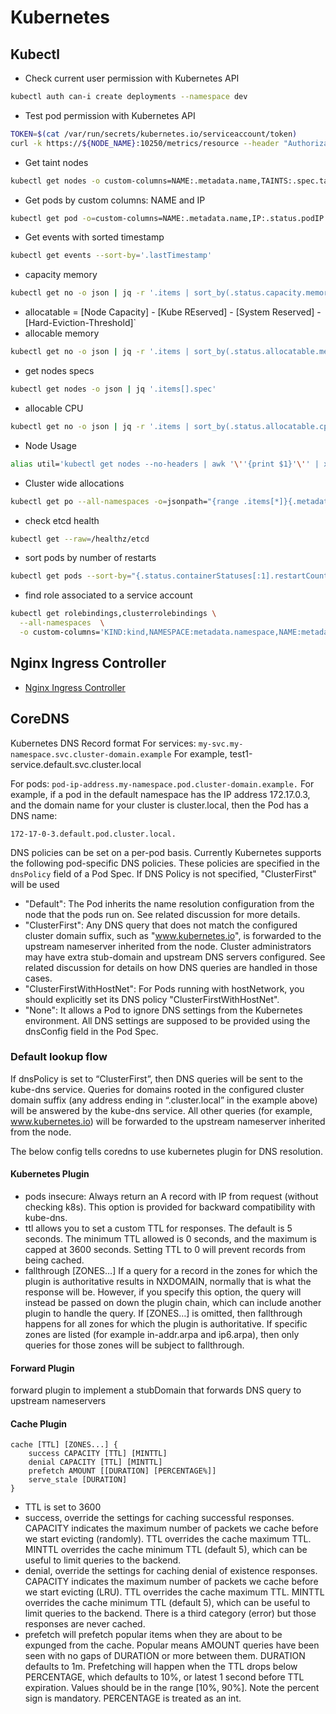 # Kubernetes

## Kubectl

- Check current user permission with Kubernetes API

```sh
kubectl auth can-i create deployments --namespace dev
```

- Test pod permission with Kubernetes API

```sh
TOKEN=$(cat /var/run/secrets/kubernetes.io/serviceaccount/token)
curl -k https://${NODE_NAME}:10250/metrics/resource --header "Authorization: Bearer $TOKEN"
```

- Get taint nodes

```sh
kubectl get nodes -o custom-columns=NAME:.metadata.name,TAINTS:.spec.taints --no-headers
```

- Get pods by custom columns: NAME and IP

```sh
kubectl get pod -o=custom-columns=NAME:.metadata.name,IP:.status.podIP
```

- Get events with sorted timestamp

```sh
kubectl get events --sort-by='.lastTimestamp'
```

- capacity memory

```sh
kubectl get no -o json | jq -r '.items | sort_by(.status.capacity.memory)[]|[.metadata.name,.status.capacity.memory]'
```

- allocatable = [Node Capacity] - [Kube REserved] - [System Reserved] - [Hard-Eviction-Threshold]`
- allocable memory

```sh
kubectl get no -o json | jq -r '.items | sort_by(.status.allocatable.memory)[]|[.metadata.name,.status.allocatable.memory]'
```

- get nodes specs

```sh
kubectl get nodes -o json | jq '.items[].spec'
```

- allocable CPU

```sh
kubectl get no -o json | jq -r '.items | sort_by(.status.allocatable.cpu)[]|[.metadata.name,.status.allocatable.cpu]'
```

- Node Usage

```sh
alias util='kubectl get nodes --no-headers | awk '\''{print $1}'\'' | xargs -I {} sh -c '\''echo {} ; kubectl describe node {} | grep Allocated -A 5 | grep -ve Event -ve Allocated -ve percent -ve -- ; echo '\'''
```

- Cluster wide allocations

```sh
kubectl get po --all-namespaces -o=jsonpath="{range .items[*]}{.metadata.namespace}:{.metadata.name}{'\n'}{range .spec.containers[*]}  {.name}:{.resources.requests.cpu}{'\n'}{end}{'\n'}{end}"
```

- check etcd health

```sh
kubectl get --raw=/healthz/etcd
```

- sort pods by number of restarts

```sh
kubectl get pods --sort-by="{.status.containerStatuses[:1].restartCount}"
```

- find role associated to a service account

```sh
kubectl get rolebindings,clusterrolebindings \
  --all-namespaces  \
  -o custom-columns='KIND:kind,NAMESPACE:metadata.namespace,NAME:metadata.name,SERVICE_ACCOUNTS:subjects[?(@.kind=="ServiceAccount")].name' | grep "<SERVICE_ACCOUNT_NAME>"
```

## Nginx Ingress Controller

- [Nginx Ingress Controller](https://kubernetes.github.io/ingress-nginx/troubleshooting/)


## CoreDNS

Kubernetes DNS Record format
For services: `my-svc.my-namespace.svc.cluster-domain.example`
For example, test1-service.default.svc.cluster.local

For pods: `pod-ip-address.my-namespace.pod.cluster-domain.example.`
For example, if a pod in the default namespace has the IP address 172.17.0.3, and the domain name for your cluster is cluster.local, then the Pod has a DNS name:

`172-17-0-3.default.pod.cluster.local.`

DNS policies can be set on a per-pod basis. Currently Kubernetes supports the following pod-specific DNS policies. These policies are specified in the `dnsPolicy` field of a Pod Spec. If DNS Policy is not specified, "ClusterFirst" will be used

- "Default": The Pod inherits the name resolution configuration from the node that the pods run on. See related discussion for more details.
- "ClusterFirst": Any DNS query that does not match the configured cluster domain suffix, such as "www.kubernetes.io", is forwarded to the upstream nameserver inherited from the node. Cluster administrators may have extra stub-domain and upstream DNS servers configured. See related discussion for details on how DNS queries are handled in those cases.
- "ClusterFirstWithHostNet": For Pods running with hostNetwork, you should explicitly set its DNS policy "ClusterFirstWithHostNet".
- "None": It allows a Pod to ignore DNS settings from the Kubernetes environment. All DNS settings are supposed to be provided using the dnsConfig field in the Pod Spec.

### Default lookup flow

If dnsPolicy is set to “ClusterFirst”, then DNS queries will be sent to the kube-dns service. Queries for domains rooted in the configured cluster domain suffix (any address ending in “.cluster.local” in the example above) will be answered by the kube-dns service. All other queries (for example, www.kubernetes.io) will be forwarded to the upstream nameserver inherited from the node.

The below config tells coredns to use kubernetes plugin for DNS resolution.

#### Kubernetes Plugin

- pods insecure: Always return an A record with IP from request (without checking k8s). This option is provided for backward compatibility with kube-dns.
- ttl allows you to set a custom TTL for responses. The default is 5 seconds. The minimum TTL allowed is 0 seconds, and the maximum is capped at 3600 seconds. Setting TTL to 0 will prevent records from being cached.
- fallthrough [ZONES…] If a query for a record in the zones for which the plugin is authoritative results in NXDOMAIN, normally that is what the response will be. However, if you specify this option, the query will instead be passed on down the plugin chain, which can include another plugin to handle the query. If [ZONES…] is omitted, then fallthrough happens for all zones for which the plugin is authoritative. If specific zones are listed (for example in-addr.arpa and ip6.arpa), then only queries for those zones will be subject to fallthrough.

#### Forward Plugin

forward plugin to implement a stubDomain that forwards DNS query to upstream nameservers

#### Cache Plugin

```
cache [TTL] [ZONES...] {
    success CAPACITY [TTL] [MINTTL]
    denial CAPACITY [TTL] [MINTTL]
    prefetch AMOUNT [[DURATION] [PERCENTAGE%]]
    serve_stale [DURATION]
}
```

- TTL is set to 3600
- success, override the settings for caching successful responses. CAPACITY indicates the maximum number of packets we cache before we start evicting (randomly). TTL overrides the cache maximum TTL. MINTTL overrides the cache minimum TTL (default 5), which can be useful to limit queries to the backend.
- denial, override the settings for caching denial of existence responses. CAPACITY indicates the maximum number of packets we cache before we start evicting (LRU). TTL overrides the cache maximum TTL. MINTTL overrides the cache minimum TTL (default 5), which can be useful to limit queries to the backend. There is a third category (error) but those responses are never cached.
- prefetch will prefetch popular items when they are about to be expunged from the cache. Popular means AMOUNT queries have been seen with no gaps of DURATION or more between them. DURATION defaults to 1m. Prefetching will happen when the TTL drops below PERCENTAGE, which defaults to 10%, or latest 1 second before TTL expiration. Values should be in the range [10%, 90%]. Note the percent sign is mandatory. PERCENTAGE is treated as an int.


